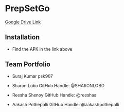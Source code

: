 # PrepSetGo

[Google Drive Link](https://drive.google.com/drive/folders/1KnvnqOvl5IrWL5H8IIfOgTwwYsY4UOmt?usp=sharing)
## Installation
-  Find the APK in the link above
## Team Portfolio

- Suraj Kumar
psk907 

- Sharon Lobo
GitHub Handle: @SHARONLOBO 

- Reesha Shenoy
GitHub Handle: @reeshaa 

- Aakash Pothepalli
GitHub Handle: @aakashpothepalli 